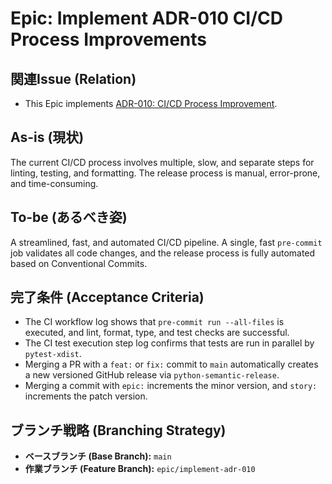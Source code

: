 # Epic: Implement ADR-010 CI/CD Process Improvements

## 関連Issue (Relation)
- This Epic implements [ADR-010: CI/CD Process Improvement](../../docs/adr/010-ci-cd-process-improvement.md).

## As-is (現状)
The current CI/CD process involves multiple, slow, and separate steps for linting, testing, and formatting. The release process is manual, error-prone, and time-consuming.

## To-be (あるべき姿)
A streamlined, fast, and automated CI/CD pipeline. A single, fast `pre-commit` job validates all code changes, and the release process is fully automated based on Conventional Commits.

## 完了条件 (Acceptance Criteria)
- The CI workflow log shows that `pre-commit run --all-files` is executed, and lint, format, type, and test checks are successful.
- The CI test execution step log confirms that tests are run in parallel by `pytest-xdist`.
- Merging a PR with a `feat:` or `fix:` commit to `main` automatically creates a new versioned GitHub release via `python-semantic-release`.
- Merging a commit with `epic:` increments the minor version, and `story:` increments the patch version.

## ブランチ戦略 (Branching Strategy)
- **ベースブランチ (Base Branch):** `main`
- **作業ブランチ (Feature Branch):** `epic/implement-adr-010`
